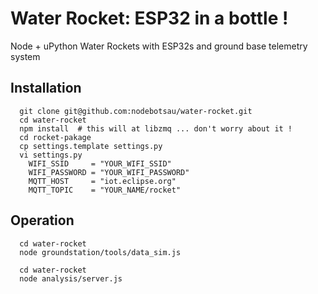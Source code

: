 # Water Rocket: ESP32 in a bottle !

Node + uPython Water Rockets with ESP32s and ground base telemetry system

## Installation

```
  git clone git@github.com:nodebotsau/water-rocket.git
  cd water-rocket
  npm install  # this will at libzmq ... don't worry about it !
  cd rocket-pakage
  cp settings.template settings.py
  vi settings.py
    WIFI_SSID     = "YOUR_WIFI_SSID"
    WIFI_PASSWORD = "YOUR_WIFI_PASSWORD"
    MQTT_HOST     = "iot.eclipse.org"
    MQTT_TOPIC    = "YOUR_NAME/rocket"
```

## Operation

```
  cd water-rocket
  node groundstation/tools/data_sim.js
```

```
  cd water-rocket
  node analysis/server.js
```
